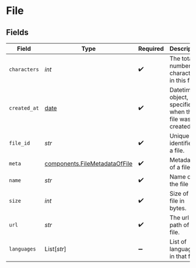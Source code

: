 # File


## Fields

| Field                                                                          | Type                                                                           | Required                                                                       | Description                                                                    |
| ------------------------------------------------------------------------------ | ------------------------------------------------------------------------------ | ------------------------------------------------------------------------------ | ------------------------------------------------------------------------------ |
| `characters`                                                                   | *int*                                                                          | :heavy_check_mark:                                                             | The total number of characters in this file.                                   |
| `created_at`                                                                   | [date](https://docs.python.org/3/library/datetime.html#date-objects)           | :heavy_check_mark:                                                             | Datetime object, specifies when the file was created                           |
| `file_id`                                                                      | *str*                                                                          | :heavy_check_mark:                                                             | Unique identifier of a file.                                                   |
| `meta`                                                                         | [components.FileMetadataOfFile](../../models/components/filemetadataoffile.md) | :heavy_check_mark:                                                             | Metadata of a file.                                                            |
| `name`                                                                         | *str*                                                                          | :heavy_check_mark:                                                             | Name of the file                                                               |
| `size`                                                                         | *int*                                                                          | :heavy_check_mark:                                                             | Size of the file in bytes.                                                     |
| `url`                                                                          | *str*                                                                          | :heavy_check_mark:                                                             | The url path of the file.                                                      |
| `languages`                                                                    | List[*str*]                                                                    | :heavy_minus_sign:                                                             | List of languages in that file.                                                |